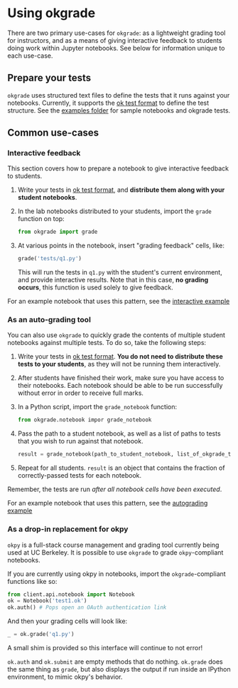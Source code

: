 # Using okgrade

There are two primary use-cases for `okgrade`: as a lightweight
grading tool for instructors, and as a means of giving interactive
feedback to students doing work within Jupyter notebooks. See below
for information unique to each use-case.


## Prepare your tests

`okgrade` uses structured text files to define the tests that
it runs against your notebooks. Currently, it supports the
[ok test format](ok-test-format.html) to define the test
structure. See the [examples folder](https://github.com/grading/okgrade/examples)
for sample notebooks and okgrade tests.


## Common use-cases

### Interactive feedback

This section covers how to prepare a notebook to give interactive
feedback to students.

1. Write your tests in [ok test format](ok-test-format.html),
   and **distribute them along with your student notebooks**.

2. In the lab notebooks distributed to your students, import
   the `grade` function on top:

   ```python
   from okgrade import grade
   ```

3. At various points in the notebook, insert "grading feedback" cells, like:

   ```python
   grade('tests/q1.py')
   ```

   This will run the tests in `q1.py` with the student's
   current environment, and provide interactive results.
   Note that in this case, **no grading occurs**, this function is used
   solely to give feedback.

For an example notebook that uses this pattern, see
the [interactive example](https://github.com/grading/okgrade/examples/interactive_feedback.ipynb)

### As an auto-grading tool

You can also use `okgrade` to quickly grade the contents of multiple
student notebooks against multiple tests. To do so, take the
following steps:

1. Write your tests in [ok test format](ok-test-format.html). **You
   do not need to distribute these tests to your students**, as they
   will not be running them interactively.

2. After students have finished their work, make sure you have
   access to their notebooks. Each notebook should be able to be run
   successfully without error in order to receive full marks.

3. In a Python script, import the `grade_notebook` function:

   ```python
   from okgrade.notebook impor grade_notebook
   ```

4. Pass the path to a student notebook, as well as a list of paths to tests
   that you wish to run against that notebook.

   ```python
   result = grade_notebook(path_to_student_notebook, list_of_okgrade_tests)
   ```

5. Repeat for all students. `result` is an object that contains the fraction
   of correctly-passed tests for each notebook.

Remember, the tests are run *after all notebook cells have been executed*.

For an example notebook that uses this pattern, see
the [autograding example](https://github.com/grading/okgrade/examples/grade_notebooks.ipynb)

### As a drop-in replacement for okpy

`okpy` is a full-stack course management and grading tool currently being used
at UC Berkeley. It is possible to use `okgrade` to grade `okpy`-compliant notebooks.

If you are currently using okpy in notebooks, import the `okgrade`-compliant
functions like so:

```python
from client.api.notebook import Notebook
ok = Notebook('test1.ok')
ok.auth() # Pops open an OAuth authentication link
```

And then your grading cells will look like:

```python
_ = ok.grade('q1.py')
```

A small shim is provided so this interface will continue
to not error!

`ok.auth` and `ok.submit` are empty methods that do
nothing. `ok.grade` does the same thing as `grade`,
but also displays the output if run inside an IPython
environment, to mimic okpy's behavior.
